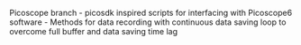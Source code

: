 Picoscope branch
	- picosdk inspired scripts for interfacing with Picoscope6 software
	- Methods for data recording with continuous data saving loop to overcome full buffer and data saving time lag

